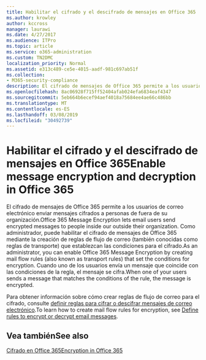 ```yaml
---
title: Habilitar el cifrado y el descifrado de mensajes en Office 365
ms.author: krowley
author: kccross
manager: laurawi
ms.date: 4/27/2017
ms.audience: ITPro
ms.topic: article
ms.service: o365-administration
ms.custom: TN2DMC
localization_priority: Normal
ms.assetid: e313c489-ce5e-4015-aadf-981c697ab51f
ms.collection:
- M365-security-compliance
description: El cifrado de mensajes de Office 365 permite a los usuarios de correo electrónico enviar mensajes cifrados a personas de fuera de su organización. Como administrador, puede habilitar el cifrado de mensajes de Office 365 mediante la creación de reglas de flujo de correo (también conocidas como reglas de transporte) que establezcan las condiciones para el cifrado.
ms.openlocfilehash: 8ac06928f715ff52404afab024efa6834eaf4347
ms.sourcegitcommit: 5eb664b6ecef94aef4018a75684ee4ae66c486bb
ms.translationtype: MT
ms.contentlocale: es-ES
ms.lasthandoff: 03/08/2019
ms.locfileid: "30492739"
---
```

# <a name="enable-message-encryption-and-decryption-in-office-365"></a><span data-ttu-id="064cf-104">Habilitar el cifrado y el descifrado de mensajes en Office 365</span><span class="sxs-lookup"><span data-stu-id="064cf-104">Enable message encryption and decryption in Office 365</span></span>

<span data-ttu-id="064cf-105">El cifrado de mensajes de Office 365 permite a los usuarios de correo electrónico enviar mensajes cifrados a personas de fuera de su organización.</span><span class="sxs-lookup"><span data-stu-id="064cf-105">Office 365 Message Encryption lets email users send encrypted messages to people inside our outside their organization.</span></span> <span data-ttu-id="064cf-106">Como administrador, puede habilitar el cifrado de mensajes de Office 365 mediante la creación de reglas de flujo de correo (también conocidas como reglas de transporte) que establezcan las condiciones para el cifrado.</span><span class="sxs-lookup"><span data-stu-id="064cf-106">As an administrator, you can enable Office 365 Message Encryption by creating mail flow rules (also known as transport rules) that set the conditions for encryption.</span></span> <span data-ttu-id="064cf-107">Cuando uno de los usuarios envía un mensaje que coincide con las condiciones de la regla, el mensaje se cifra.</span><span class="sxs-lookup"><span data-stu-id="064cf-107">When one of your users sends a message that matches the conditions of the rule, the message is encrypted.</span></span>
  
<span data-ttu-id="064cf-108">Para obtener información sobre cómo crear reglas de flujo de correo para el cifrado, consulte [definir reglas para cifrar o descifrar mensajes de correo electrónico](https://go.microsoft.com/fwlink/p/?LinkID=402846).</span><span class="sxs-lookup"><span data-stu-id="064cf-108">To learn how to create mail flow rules for encryption, see [Define rules to encrypt or decrypt email messages](https://go.microsoft.com/fwlink/p/?LinkID=402846).</span></span>
  
## <a name="see-also"></a><span data-ttu-id="064cf-109">Vea también</span><span class="sxs-lookup"><span data-stu-id="064cf-109">See also</span></span>

[<span data-ttu-id="064cf-110">Cifrado en Office 365</span><span class="sxs-lookup"><span data-stu-id="064cf-110">Encryption in Office 365</span></span>](https://go.microsoft.com/fwlink/p/?LinkID=392525)

